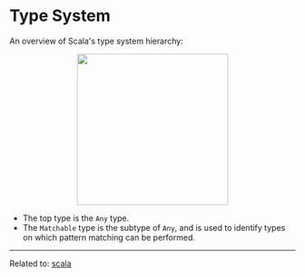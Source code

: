 # Type System

An overview of Scala's type system hierarchy:

<div align="center">
	<img src="https://docs.scala-lang.org/resources/images/scala3-book/hierarchy.svg" style="height: 200pt;">
</div>

* The top type is the `Any` type.
* The `Matchable` type is the subtype of `Any`, and is used to identify types on which pattern matching can be performed.


<hr>

Related to: [scala](scala)